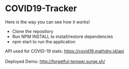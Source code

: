 # COVID19-Tracker

Here is the way you can see how it works!

- Clone the repository
- Run NPM INSTALL to install/restore dependencies
- npm start to run the application

API used for COVID-19 stats: https://covid19.mathdro.id/api <br/><br/>
Deployed Demo: http://forgetful-temper.surge.sh/
